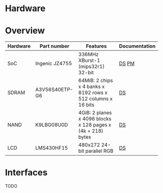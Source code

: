# Hardware

# Overview

Hardware | Part number | Features | Documentation
---|---|---|---
SoC | Ingenic JZ4755 | 336MHz XBurst-1 (mips32r1) 32-bit | [DS](https://github.com/OpenNoah/d88/blob/gh-pages/datasheet/JZ4755_DS.pdf) [PM](https://github.com/OpenNoah/d88/blob/gh-pages/datasheet/JZ4755_pm.pdf)
SDRAM | A3V56S40ETP-G6 | 64MiB: 2 chips x 4 banks x 8192 rows x 512 columns x 16 bits | [DS](https://github.com/OpenNoah/d88/blob/gh-pages/datasheet/A3V56S40ETP-G6.pdf)
NAND | K9LBG08U0D | 4GiB: 2 planes x 4096 blocks x 128 pages x (4k + 218) bytes | [DS](https://github.com/OpenNoah/d88/blob/gh-pages/datasheet/K9LBG-08U0D.pdf)
LCD | LMS430HF15 | 480x272 24-bit parallel RGB | [DS](https://github.com/OpenNoah/d88/blob/gh-pages/datasheet/LMS430HF15_Samsung.pdf)

# Interfaces

TODO

